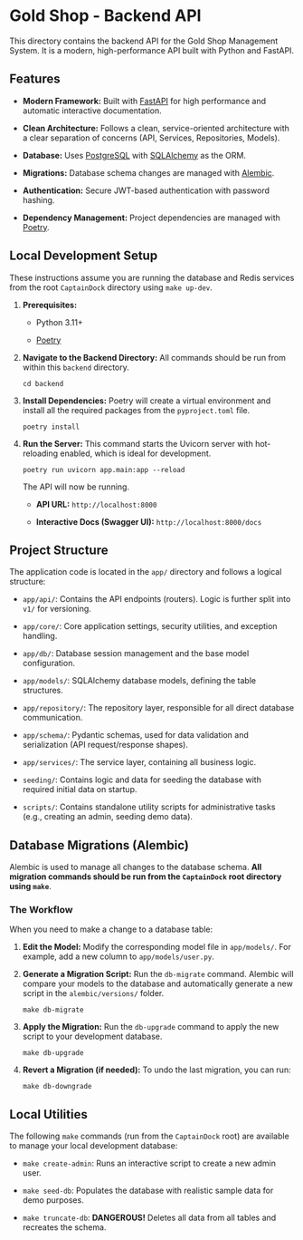 
# Gold Shop - Backend API

This directory contains the backend API for the Gold Shop Management System. It is a modern, high-performance API built with Python and FastAPI.

## Features

-   **Modern Framework:** Built with [FastAPI](https://fastapi.tiangolo.com/) for high performance and automatic interactive documentation.
    
-   **Clean Architecture:** Follows a clean, service-oriented architecture with a clear separation of concerns (API, Services, Repositories, Models).
    
-   **Database:** Uses [PostgreSQL](https://www.postgresql.org/) with [SQLAlchemy](https://www.sqlalchemy.org/) as the ORM.
    
-   **Migrations:** Database schema changes are managed with [Alembic](https://alembic.sqlalchemy.org/).
    
-   **Authentication:** Secure JWT-based authentication with password hashing.
    
-   **Dependency Management:** Project dependencies are managed with [Poetry](https://python-poetry.org/).
    

## Local Development Setup

These instructions assume you are running the database and Redis services from the root `CaptainDock` directory using `make up-dev`.

1.  **Prerequisites:**
    
    -   Python 3.11+
        
    -   [Poetry](https://www.google.com/search?q=https://python-poetry.org/docs/%23installation)
        
2.  **Navigate to the Backend Directory:** All commands should be run from within this `backend` directory.
    
    ```
    cd backend
    
    ```
    
3.  **Install Dependencies:** Poetry will create a virtual environment and install all the required packages from the `pyproject.toml` file.
    
    ```
    poetry install
    
    ```
    
4.  **Run the Server:** This command starts the Uvicorn server with hot-reloading enabled, which is ideal for development.
    
    ```
    poetry run uvicorn app.main:app --reload
    
    ```
    
    The API will now be running.
    
    -   **API URL:**  `http://localhost:8000`
        
    -   **Interactive Docs (Swagger UI):**  `http://localhost:8000/docs`
        

## Project Structure

The application code is located in the `app/` directory and follows a logical structure:

-   `app/api/`: Contains the API endpoints (routers). Logic is further split into `v1/` for versioning.
    
-   `app/core/`: Core application settings, security utilities, and exception handling.
    
-   `app/db/`: Database session management and the base model configuration.
    
-   `app/models/`: SQLAlchemy database models, defining the table structures.
    
-   `app/repository/`: The repository layer, responsible for all direct database communication.
    
-   `app/schema/`: Pydantic schemas, used for data validation and serialization (API request/response shapes).
    
-   `app/services/`: The service layer, containing all business logic.
    
-   `seeding/`: Contains logic and data for seeding the database with required initial data on startup.
    
-   `scripts/`: Contains standalone utility scripts for administrative tasks (e.g., creating an admin, seeding demo data).
    

## Database Migrations (Alembic)

Alembic is used to manage all changes to the database schema. **All migration commands should be run from the `CaptainDock` root directory using `make`**.

### The Workflow

When you need to make a change to a database table:

1.  **Edit the Model:** Modify the corresponding model file in `app/models/`. For example, add a new column to `app/models/user.py`.
    
2.  **Generate a Migration Script:** Run the `db-migrate` command. Alembic will compare your models to the database and automatically generate a new script in the `alembic/versions/` folder.
    
    ```
    make db-migrate
    
    ```
    
3.  **Apply the Migration:** Run the `db-upgrade` command to apply the new script to your development database.
    
    ```
    make db-upgrade
    
    ```
    
4.  **Revert a Migration (if needed):** To undo the last migration, you can run:
    
    ```
    make db-downgrade
    
    ```
    

## Local Utilities

The following `make` commands (run from the `CaptainDock` root) are available to manage your local development database:

-   `make create-admin`: Runs an interactive script to create a new admin user.
    
-   `make seed-db`: Populates the database with realistic sample data for demo purposes.
    
-   `make truncate-db`: **DANGEROUS!** Deletes all data from all tables and recreates the schema.